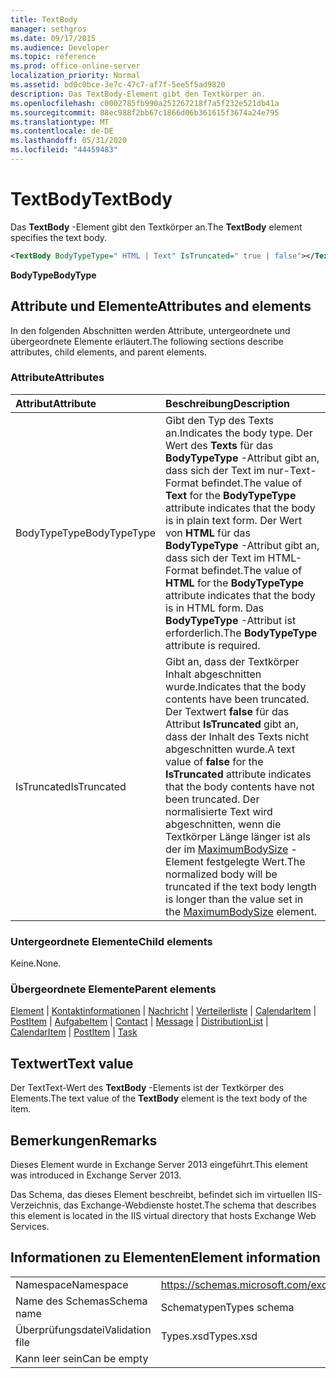 ```yaml
---
title: TextBody
manager: sethgros
ms.date: 09/17/2015
ms.audience: Developer
ms.topic: reference
ms.prod: office-online-server
localization_priority: Normal
ms.assetid: bd0c0bce-3e7c-47c7-af7f-5ee5f5ad9820
description: Das TextBody-Element gibt den Textkörper an.
ms.openlocfilehash: c0002785fb990a251267218f7a5f232e521db41a
ms.sourcegitcommit: 88ec988f2bb67c1866d06b361615f3674a24e795
ms.translationtype: MT
ms.contentlocale: de-DE
ms.lasthandoff: 05/31/2020
ms.locfileid: "44459483"
---
```

# <a name="textbody"></a><span data-ttu-id="111ab-103">TextBody</span><span class="sxs-lookup"><span data-stu-id="111ab-103">TextBody</span></span>

<span data-ttu-id="111ab-104">Das **TextBody** -Element gibt den Textkörper an.</span><span class="sxs-lookup"><span data-stu-id="111ab-104">The **TextBody** element specifies the text body.</span></span> 
  
```XML
<TextBody BodyTypeType=" HTML | Text" IsTruncated=" true | false"></TextBody>
```

 <span data-ttu-id="111ab-105">**BodyType**</span><span class="sxs-lookup"><span data-stu-id="111ab-105">**BodyType**</span></span>
## <a name="attributes-and-elements"></a><span data-ttu-id="111ab-106">Attribute und Elemente</span><span class="sxs-lookup"><span data-stu-id="111ab-106">Attributes and elements</span></span>

<span data-ttu-id="111ab-107">In den folgenden Abschnitten werden Attribute, untergeordnete und übergeordnete Elemente erläutert.</span><span class="sxs-lookup"><span data-stu-id="111ab-107">The following sections describe attributes, child elements, and parent elements.</span></span>
  
### <a name="attributes"></a><span data-ttu-id="111ab-108">Attribute</span><span class="sxs-lookup"><span data-stu-id="111ab-108">Attributes</span></span>

|<span data-ttu-id="111ab-109">**Attribut**</span><span class="sxs-lookup"><span data-stu-id="111ab-109">**Attribute**</span></span>|<span data-ttu-id="111ab-110">**Beschreibung**</span><span class="sxs-lookup"><span data-stu-id="111ab-110">**Description**</span></span>|
|:-----|:-----|
|<span data-ttu-id="111ab-111">BodyTypeType</span><span class="sxs-lookup"><span data-stu-id="111ab-111">BodyTypeType</span></span>  <br/> |<span data-ttu-id="111ab-112">Gibt den Typ des Texts an.</span><span class="sxs-lookup"><span data-stu-id="111ab-112">Indicates the body type.</span></span> <span data-ttu-id="111ab-113">Der Wert des **Texts** für das **BodyTypeType** -Attribut gibt an, dass sich der Text im nur-Text-Format befindet.</span><span class="sxs-lookup"><span data-stu-id="111ab-113">The value of **Text** for the **BodyTypeType** attribute indicates that the body is in plain text form.</span></span> <span data-ttu-id="111ab-114">Der Wert von **HTML** für das **BodyTypeType** -Attribut gibt an, dass sich der Text im HTML-Format befindet.</span><span class="sxs-lookup"><span data-stu-id="111ab-114">The value of **HTML** for the **BodyTypeType** attribute indicates that the body is in HTML form.</span></span> <span data-ttu-id="111ab-115">Das **BodyTypeType** -Attribut ist erforderlich.</span><span class="sxs-lookup"><span data-stu-id="111ab-115">The **BodyTypeType** attribute is required.</span></span>  <br/> |
|<span data-ttu-id="111ab-116">IsTruncated</span><span class="sxs-lookup"><span data-stu-id="111ab-116">IsTruncated</span></span>  <br/> |<span data-ttu-id="111ab-117">Gibt an, dass der Textkörper Inhalt abgeschnitten wurde.</span><span class="sxs-lookup"><span data-stu-id="111ab-117">Indicates that the body contents have been truncated.</span></span> <span data-ttu-id="111ab-118">Der Textwert **false** für das Attribut **IsTruncated** gibt an, dass der Inhalt des Texts nicht abgeschnitten wurde.</span><span class="sxs-lookup"><span data-stu-id="111ab-118">A text value of **false** for the **IsTruncated** attribute indicates that the body contents have not been truncated.</span></span> <span data-ttu-id="111ab-119">Der normalisierte Text wird abgeschnitten, wenn die Textkörper Länge länger ist als der im [MaximumBodySize](maximumbodysize.md) -Element festgelegte Wert.</span><span class="sxs-lookup"><span data-stu-id="111ab-119">The normalized body will be truncated if the text body length is longer than the value set in the [MaximumBodySize](maximumbodysize.md) element.</span></span>  <br/> |
   
### <a name="child-elements"></a><span data-ttu-id="111ab-120">Untergeordnete Elemente</span><span class="sxs-lookup"><span data-stu-id="111ab-120">Child elements</span></span>

<span data-ttu-id="111ab-121">Keine.</span><span class="sxs-lookup"><span data-stu-id="111ab-121">None.</span></span>
  
### <a name="parent-elements"></a><span data-ttu-id="111ab-122">Übergeordnete Elemente</span><span class="sxs-lookup"><span data-stu-id="111ab-122">Parent elements</span></span>

<span data-ttu-id="111ab-123">[Element](item.md)  |  [Kontaktinformationen](contact.md)  |  [Nachricht](message-ex15websvcsotherref.md)  |  [Verteilerliste](distributionlist.md)  |  [CalendarItem](calendaritem.md)  |  [PostItem](postitem.md)  |  [Aufgabe](task.md)</span><span class="sxs-lookup"><span data-stu-id="111ab-123">[Item](item.md) | [Contact](contact.md) | [Message](message-ex15websvcsotherref.md) | [DistributionList](distributionlist.md) | [CalendarItem](calendaritem.md) | [PostItem](postitem.md) | [Task](task.md)</span></span>
  
## <a name="text-value"></a><span data-ttu-id="111ab-124">Textwert</span><span class="sxs-lookup"><span data-stu-id="111ab-124">Text value</span></span>

<span data-ttu-id="111ab-125">Der TextText-Wert des **TextBody** -Elements ist der Textkörper des Elements.</span><span class="sxs-lookup"><span data-stu-id="111ab-125">The text value of the **TextBody** element is the text body of the item.</span></span> 
  
## <a name="remarks"></a><span data-ttu-id="111ab-126">Bemerkungen</span><span class="sxs-lookup"><span data-stu-id="111ab-126">Remarks</span></span>

<span data-ttu-id="111ab-127">Dieses Element wurde in Exchange Server 2013 eingeführt.</span><span class="sxs-lookup"><span data-stu-id="111ab-127">This element was introduced in Exchange Server 2013.</span></span>
  
<span data-ttu-id="111ab-128">Das Schema, das dieses Element beschreibt, befindet sich im virtuellen IIS-Verzeichnis, das Exchange-Webdienste hostet.</span><span class="sxs-lookup"><span data-stu-id="111ab-128">The schema that describes this element is located in the IIS virtual directory that hosts Exchange Web Services.</span></span>
  
## <a name="element-information"></a><span data-ttu-id="111ab-129">Informationen zu Elementen</span><span class="sxs-lookup"><span data-stu-id="111ab-129">Element information</span></span>

|||
|:-----|:-----|
|<span data-ttu-id="111ab-130">Namespace</span><span class="sxs-lookup"><span data-stu-id="111ab-130">Namespace</span></span>  <br/> |https://schemas.microsoft.com/exchange/services/2006/types  <br/> |
|<span data-ttu-id="111ab-131">Name des Schemas</span><span class="sxs-lookup"><span data-stu-id="111ab-131">Schema name</span></span>  <br/> |<span data-ttu-id="111ab-132">Schematypen</span><span class="sxs-lookup"><span data-stu-id="111ab-132">Types schema</span></span>  <br/> |
|<span data-ttu-id="111ab-133">Überprüfungsdatei</span><span class="sxs-lookup"><span data-stu-id="111ab-133">Validation file</span></span>  <br/> |<span data-ttu-id="111ab-134">Types.xsd</span><span class="sxs-lookup"><span data-stu-id="111ab-134">Types.xsd</span></span>  <br/> |
|<span data-ttu-id="111ab-135">Kann leer sein</span><span class="sxs-lookup"><span data-stu-id="111ab-135">Can be empty</span></span>  <br/> ||
   

